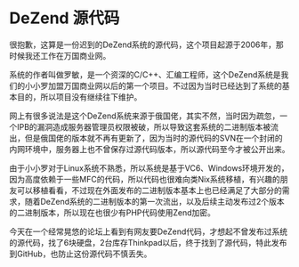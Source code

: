 DeZend 源代码
======
很抱歉，这算是一份迟到的DeZend系统的源代码，这个项目起源于2006年，那时候我还工作在万国商业网。

系统的作者叫做罗敏，是一个资深的C/C++、汇编工程师，这个DeZend系统是我们的小小罗加盟万国商业网以后的第一个项目。不过因为当时已经达到了系统的基本目的，所以项目没有继续往下维护。

网上有很多说法是这个DeZend系统来源于俄国佬，其实不然，当时因为疏忽，一个IPB的漏洞造成服务器管理员权限被破，所以导致这套系统的二进制版本被流出，但是俄国佬的版本就不再有更新了，因为当时的源代码的SVN在一个封闭的内网环境中，服务器上也不曾保存过源代码版本，所以源代码至今才被公开出来。

由于小小罗对于Linux系统不熟悉，所以系统是基于VC6、Windows环境开发的，因为高度依赖于一些MFC的代码，所以代码也很难向类Nix系统移植，有兴趣的朋友可以移植看看，不过现在外面发布的二进制版本基本上也已经满足了大部分的需求，随着DeZend系统的二进制版本的第一次流出，以及后续主动发布过2个版本的二进制版本，所以现在也很少有PHP代码使用Zend加密。

今天在一个经常晃悠的论坛上看到有网友要DeZend代码，才想起不曾发布过系统的源代码，找了6块硬盘，2台库存Thinkpad以后，终于找到了源代码，特此发布到GitHub，也防止这份源代码不慎丢失。

